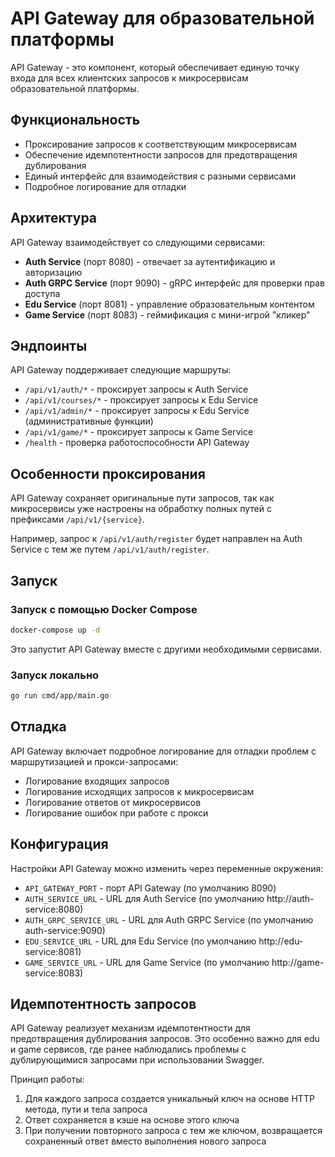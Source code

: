 # API Gateway для образовательной платформы

API Gateway - это компонент, который обеспечивает единую точку входа для всех клиентских запросов к микросервисам образовательной платформы.

## Функциональность

- Проксирование запросов к соответствующим микросервисам
- Обеспечение идемпотентности запросов для предотвращения дублирования
- Единый интерфейс для взаимодействия с разными сервисами
- Подробное логирование для отладки

## Архитектура

API Gateway взаимодействует со следующими сервисами:

- **Auth Service** (порт 8080) - отвечает за аутентификацию и авторизацию
- **Auth GRPC Service** (порт 9090) - gRPC интерфейс для проверки прав доступа
- **Edu Service** (порт 8081) - управление образовательным контентом
- **Game Service** (порт 8083) - геймификация с мини-игрой "кликер"

## Эндпоинты

API Gateway поддерживает следующие маршруты:

- `/api/v1/auth/*` - проксирует запросы к Auth Service
- `/api/v1/courses/*` - проксирует запросы к Edu Service
- `/api/v1/admin/*` - проксирует запросы к Edu Service (административные функции)
- `/api/v1/game/*` - проксирует запросы к Game Service
- `/health` - проверка работоспособности API Gateway

## Особенности проксирования

API Gateway сохраняет оригинальные пути запросов, так как микросервисы уже настроены на обработку полных путей с префиксами `/api/v1/{service}`.

Например, запрос к `/api/v1/auth/register` будет направлен на Auth Service с тем же путем `/api/v1/auth/register`.

## Запуск

### Запуск с помощью Docker Compose

```bash
docker-compose up -d
```

Это запустит API Gateway вместе с другими необходимыми сервисами.

### Запуск локально

```bash
go run cmd/app/main.go
```

## Отладка

API Gateway включает подробное логирование для отладки проблем с маршрутизацией и прокси-запросами:

- Логирование входящих запросов
- Логирование исходящих запросов к микросервисам
- Логирование ответов от микросервисов
- Логирование ошибок при работе с прокси

## Конфигурация

Настройки API Gateway можно изменить через переменные окружения:

- `API_GATEWAY_PORT` - порт API Gateway (по умолчанию 8090)
- `AUTH_SERVICE_URL` - URL для Auth Service (по умолчанию http://auth-service:8080)
- `AUTH_GRPC_SERVICE_URL` - URL для Auth GRPC Service (по умолчанию auth-service:9090)
- `EDU_SERVICE_URL` - URL для Edu Service (по умолчанию http://edu-service:8081)
- `GAME_SERVICE_URL` - URL для Game Service (по умолчанию http://game-service:8083)

## Идемпотентность запросов

API Gateway реализует механизм идемпотентности для предотвращения дублирования запросов. Это особенно важно для edu и game сервисов, где ранее наблюдались проблемы с дублирующимися запросами при использовании Swagger.

Принцип работы:
1. Для каждого запроса создается уникальный ключ на основе HTTP метода, пути и тела запроса
2. Ответ сохраняется в кэше на основе этого ключа
3. При получении повторного запроса с тем же ключом, возвращается сохраненный ответ вместо выполнения нового запроса 